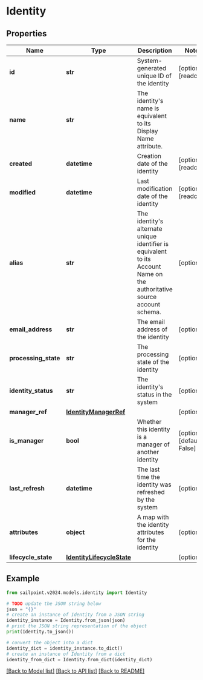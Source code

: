 # Identity


## Properties

Name | Type | Description | Notes
------------ | ------------- | ------------- | -------------
**id** | **str** | System-generated unique ID of the identity | [optional] [readonly] 
**name** | **str** | The identity&#39;s name is equivalent to its Display Name attribute. | 
**created** | **datetime** | Creation date of the identity | [optional] [readonly] 
**modified** | **datetime** | Last modification date of the identity | [optional] [readonly] 
**alias** | **str** | The identity&#39;s alternate unique identifier is equivalent to its Account Name on the authoritative source account schema. | [optional] 
**email_address** | **str** | The email address of the identity | [optional] 
**processing_state** | **str** | The processing state of the identity | [optional] 
**identity_status** | **str** | The identity&#39;s status in the system | [optional] 
**manager_ref** | [**IdentityManagerRef**](IdentityManagerRef.md) |  | [optional] 
**is_manager** | **bool** | Whether this identity is a manager of another identity | [optional] [default to False]
**last_refresh** | **datetime** | The last time the identity was refreshed by the system | [optional] 
**attributes** | **object** | A map with the identity attributes for the identity | [optional] 
**lifecycle_state** | [**IdentityLifecycleState**](IdentityLifecycleState.md) |  | [optional] 

## Example

```python
from sailpoint.v2024.models.identity import Identity

# TODO update the JSON string below
json = "{}"
# create an instance of Identity from a JSON string
identity_instance = Identity.from_json(json)
# print the JSON string representation of the object
print(Identity.to_json())

# convert the object into a dict
identity_dict = identity_instance.to_dict()
# create an instance of Identity from a dict
identity_from_dict = Identity.from_dict(identity_dict)
```
[[Back to Model list]](../README.md#documentation-for-models) [[Back to API list]](../README.md#documentation-for-api-endpoints) [[Back to README]](../README.md)


